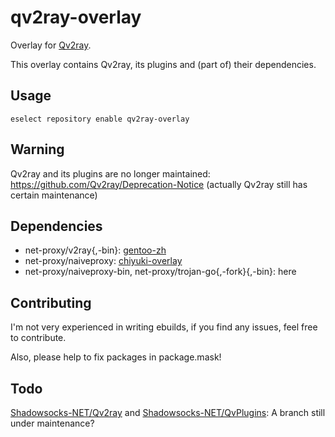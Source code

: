 # qv2ray-overlay
Overlay for [Qv2ray](https://github.com/Qv2ray/Qv2ray).

This overlay contains Qv2ray, its plugins and (part of) their dependencies. 

## Usage
`eselect repository enable qv2ray-overlay`

## Warning
Qv2ray and its plugins are no longer maintained: https://github.com/Qv2ray/Deprecation-Notice (actually Qv2ray still has certain maintenance)

## Dependencies
* net-proxy/v2ray{,-bin}: [gentoo-zh](https://github.com/microcai/gentoo-zh)
* net-proxy/naiveproxy: [chiyuki-overlay](https://github.com/gentoo-mirror/chiyuki-overlay)
* net-proxy/naiveproxy-bin, net-proxy/trojan-go{,-fork}{,-bin}: here

## Contributing
I'm not very experienced in writing ebuilds, if you find any issues, feel free to contribute.

Also, please help to fix packages in package.mask!

## Todo
[Shadowsocks-NET/Qv2ray](https://github.com/Shadowsocks-NET/Qv2ray) and [Shadowsocks-NET/QvPlugins](https://github.com/Shadowsocks-NET/QvPlugins): A branch still under maintenance?

